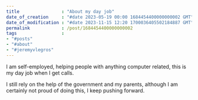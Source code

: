 ```yaml
---
title                : "About my day job"
date_of_creation     : "#date 2023-05-19 00:00 1684454400000000002 GMT"
date_of_modification : "#date 2023-11-15 12:20 1700036405502184887 GMT"
permalink            : /post/1684454400000000002
tags                 : 
- "#posts"
- "#about"
- "#jeremyvlegros"
---
```


I am self-employed, helping people with anything computer related, this is my day job when I get calls.

I still rely on the help of the government and my parents, although I am certainly not proud of doing this, I keep pushing forward.